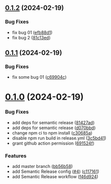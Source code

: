 ## [0.1.2](https://github.com/vunguyen22271/action_ci/compare/v0.1.1...v0.1.2) (2024-02-19)


### Bug Fixes

* fix bug 01 ([efb88d1](https://github.com/vunguyen22271/action_ci/commit/efb88d178e68d2e7a9ca3e5ccbcd05ced1246004))
* fix bug 2 ([81c13ed](https://github.com/vunguyen22271/action_ci/commit/81c13edd631684db7af9dad957af0a3c4485ecf2))

## [0.1.1](https://github.com/vunguyen22271/action_ci/compare/v0.1.0...v0.1.1) (2024-02-19)


### Bug Fixes

* fix some bug 01 ([c69904c](https://github.com/vunguyen22271/action_ci/commit/c69904ce213d201a634950666ec47166d6731501))

# [0.1.0](https://github.com/vunguyen22271/action_ci/compare/v0.0.2...v0.1.0) (2024-02-19)


### Bug Fixes

* add deps for semantic release ([81427ad](https://github.com/vunguyen22271/action_ci/commit/81427adeb7e606f60e390d4bac8901458ba7ffca))
* add deps for semantic release ([d070bbd](https://github.com/vunguyen22271/action_ci/commit/d070bbddde0cee6041c1586aadb5a845b892f545))
* change npm ci to npm install ([c30685a](https://github.com/vunguyen22271/action_ci/commit/c30685a39398e00f2154b1ba93db811b7ec59550))
* disable npm run build in release.yml ([3c5bd41](https://github.com/vunguyen22271/action_ci/commit/3c5bd41519a0129fbd2c5aaae364cd531817dde7))
* grant github action permission ([691524f](https://github.com/vunguyen22271/action_ci/commit/691524f06d476893e8eb1dad969aa75792077b50))


### Features

* add master branch ([bb56b58](https://github.com/vunguyen22271/action_ci/commit/bb56b58adce556441948b2c5b7792ca78605e849))
* add Semantic Release config ([#4](https://github.com/vunguyen22271/action_ci/issues/4)) ([c117161](https://github.com/vunguyen22271/action_ci/commit/c11716131729af786820867ad5a89d74f6cf3e58))
* add Semantic Release workflow ([f46d924](https://github.com/vunguyen22271/action_ci/commit/f46d924d2b8651d43a67bfaf293566314c1d1d98))
